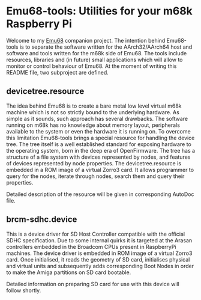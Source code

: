 # Emu68-tools: Utilities for your m68k Raspberry Pi

Welcome to my [Emu68](https://github.com/michalsc/Emu68) companion project. The intention behind Emu68-tools is to separate the software written for the AArch32/AArch64 host and software and tools written for the m68k side of Emu68. The tools include resources, libraries and (in future) small applications which will allow to monitor or control behaviour of Emu68. At the moment of writing this README file, two subproject are defined.

## devicetree.resource

The idea behind Emu68 is to create a bare metal low level virtual m68k machine which is not so strictly bound to the underlying hardware. As simple as it sounds, such approach has several drawbacks. The software running on m68k has no knowledge about memory layout, peripherals available to the system or even the hardware it is running on. To overcome this limitation Emu68-tools brings a special resource for handling the device tree. The tree itself is a well established standard for exposing hardware to the operating system, born in the deep era of OpenFirmware. The tree has a structure of a file system with devices represented by nodes, and features of devices represented by node properties. The devicetree.resource is embedded in a ROM image of a virtual Zorro3 card. It allows programmer to query for the nodes, iterate through nodes, search them and query their properties.

Detailed description of the resource will be given in corresponding AutoDoc file.

## brcm-sdhc.device

This is a device driver for SD Host Controller compatible with the official SDHC specification. Due to some internal quirks it is targeted at the Arasan controllers embedded in the Broadcom CPUs present in RaspberryPi machines. The device driver is embedded in ROM image of a virtual Zorro3 card. Once initialised, it reads the geometry of SD card, initialises physical and virtual units and subsequently adds corresponding Boot Nodes in order to make the Amiga partitions on SD card bootable.

Detailed information on preparing SD card for use with this device will follow shortly.